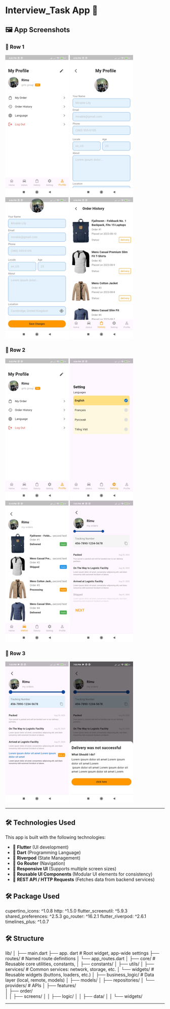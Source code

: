# Interview_Task App 📖

## 🖼 App Screenshots

### 🔹 Row 1
<p float="left">
  <img src="assets/screenshots/profile.jpeg" width="200"/>
  <img src="assets/screenshots/create_account.jpeg" width="200"/>
  <img src="assets/screenshots/create_account_1.jpeg" width="200"/>
  <img src="assets/screenshots/history.jpeg" width="200"/>
</p>

### 🔹 Row 2
<p float="left">
  <img src="assets/screenshots/profile.jpeg" width="200"/>
  <img src="assets/screenshots/setting.jpeg" width="200"/>
  <img src="assets/screenshots/status.jfif" width="200"/>
  <img src="assets/screenshots/process.jfif" width="200"/>
</p>

### 🔹 Row 3
<p float="left">
  <img src="assets/screenshots/finish.jfif" width="200"/>
  <img src="assets/screenshots/faild.jfif" width="200"/>
</p>

---


## 🛠️ Technologies Used

This app is built with the following technologies:

- 🔹 **Flutter** (UI development)
- 🔹 **Dart** (Programming Language)
- 🔹 **Riverpod** (State Management)
- 🔹 **Go Router** (Navigation)
- 🔹 **Responsive UI** (Supports multiple screen sizes)
- 🔹 **Reusable UI Components** (Modular UI elements for consistency)
- 🔹 **REST API / HTTP Requests** (Fetches data from backend services)

## 🛠️ Package Used
  cupertino_icons: ^1.0.8
  http: ^1.5.0
  flutter_screenutil: ^5.9.3
  shared_preferences: ^2.5.3
  go_router: ^16.2.1
  flutter_riverpod: ^2.6.1
  timelines_plus: ^1.0.7
## 🛠️ Structure
lib/
│
├── main.dart
├── app. dart                     # Root widget, app-wide settings
├── routes/                      # Named route definitions
│   └── app_routes.dart
│
├── core/                        # Reusable core utilities, constants,
│   ├── constants/
│   ├── utils/
│   ├── services/                # Common services: network, storage, etc.
│   └── widgets/                 # Reusable widgets (buttons, loaders, etc.)
│
├── business_logic/                        # Data layer (local, remote, models)
│   ├── models/
│   ├── repositories/
│   └── providers/               # APIs
│
├── features/                    
│   ├── order/                   
│   │   ├── screens/
│   │   ├── logic/
│   │   ├── data/
│   │   └── widgets/


---

